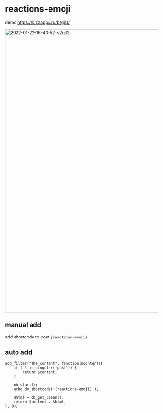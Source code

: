 # reactions-emoji


demo https://bizzapps.ru/b/gist/

<img width="930" alt="2022-01-22-16-40-52-s2q62" src="https://user-images.githubusercontent.com/1852897/150640765-3ce3f9d1-6d7c-4f19-bbb8-56215d8d253e.png">


## manual add

add shortcode to post `[reactions-emoji]`

## auto add

```
add_filter("the_content", function($content){
    if ( ! is_singular('post')) {
        return $content;
    }

    ob_start();
    echo do_shortcode('[reactions-emoji]');

    $html = ob_get_clean();
    return $content . $html;
}, 8);
```
